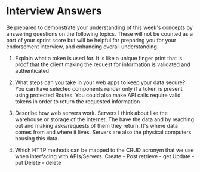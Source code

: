 # Interview Answers
Be prepared to demonstrate your understanding of this week's concepts by answering questions on the following topics. These will not be counted as a part of your sprint score but will be helpful for preparing you for your endorsement interview, and enhancing overall understanding.


1. Explain what a token is used for.
It is like a unique finger print that is proof that the client making the request for information is validated and authenticated

2. What steps can you take in your web apps to keep your data secure?
You can have selected components render only if a token is present using protected Routes. You could also make API calls require valid tokens in order to return the requested information

3. Describe how web servers work.
Servers I think about like the warehouse or storage of the internet. The have the data and by reaching out and making asks/requests of them they return. It's where data comes from and where it lives. Servers are also the physical computers housing this data.

4. Which HTTP methods can be mapped to the CRUD acronym that we use when interfacing with APIs/Servers.
Create - Post
retrieve - get
Update - put
Delete - delete